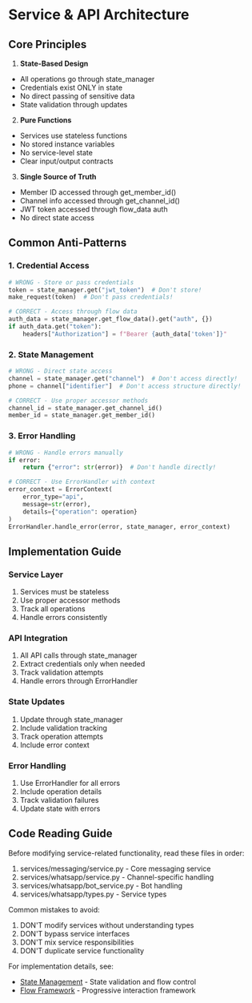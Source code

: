 # Service & API Architecture

## Core Principles

1. **State-Based Design**
- All operations go through state_manager
- Credentials exist ONLY in state
- No direct passing of sensitive data
- State validation through updates

2. **Pure Functions**
- Services use stateless functions
- No stored instance variables
- No service-level state
- Clear input/output contracts

3. **Single Source of Truth**
- Member ID accessed through get_member_id()
- Channel info accessed through get_channel_id()
- JWT token accessed through flow_data auth
- No direct state access

## Common Anti-Patterns

### 1. Credential Access
```python
# WRONG - Store or pass credentials
token = state_manager.get("jwt_token")  # Don't store!
make_request(token)  # Don't pass credentials!

# CORRECT - Access through flow data
auth_data = state_manager.get_flow_data().get("auth", {})
if auth_data.get("token"):
    headers["Authorization"] = f"Bearer {auth_data['token']}"
```

### 2. State Management
```python
# WRONG - Direct state access
channel = state_manager.get("channel")  # Don't access directly!
phone = channel["identifier"]  # Don't access structure directly!

# CORRECT - Use proper accessor methods
channel_id = state_manager.get_channel_id()
member_id = state_manager.get_member_id()
```

### 3. Error Handling
```python
# WRONG - Handle errors manually
if error:
    return {"error": str(error)}  # Don't handle directly!

# CORRECT - Use ErrorHandler with context
error_context = ErrorContext(
    error_type="api",
    message=str(error),
    details={"operation": operation}
)
ErrorHandler.handle_error(error, state_manager, error_context)
```

## Implementation Guide

### Service Layer
1. Services must be stateless
2. Use proper accessor methods
3. Track all operations
4. Handle errors consistently

### API Integration
1. All API calls through state_manager
2. Extract credentials only when needed
3. Track validation attempts
4. Handle errors through ErrorHandler

### State Updates
1. Update through state_manager
2. Include validation tracking
3. Track operation attempts
4. Include error context

### Error Handling
1. Use ErrorHandler for all errors
2. Include operation details
3. Track validation failures
4. Update state with errors

## Code Reading Guide

Before modifying service-related functionality, read these files in order:

1. services/messaging/service.py - Core messaging service
2. services/whatsapp/service.py - Channel-specific handling
3. services/whatsapp/bot_service.py - Bot handling
4. services/whatsapp/types.py - Service types

Common mistakes to avoid:
1. DON'T modify services without understanding types
2. DON'T bypass service interfaces
3. DON'T mix service responsibilities
4. DON'T duplicate service functionality

For implementation details, see:
- [State Management](state-management.md) - State validation and flow control
- [Flow Framework](flow-framework.md) - Progressive interaction framework
